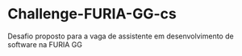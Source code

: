 # Challenge-FURIA-GG-cs
Desafio proposto para a vaga de assistente em desenvolvimento de software na FURIA GG 
